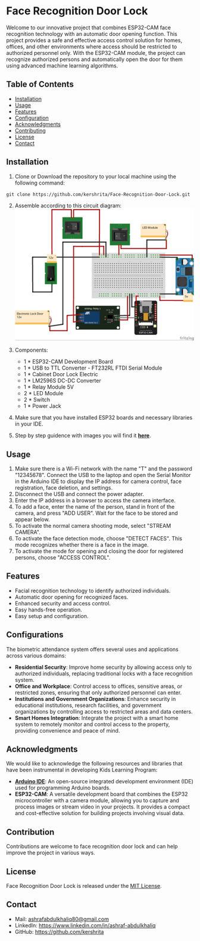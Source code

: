# Face Recognition Door Lock

Welcome to our innovative project that combines ESP32-CAM face recognition technology with an automatic door opening function. This project provides a safe and effective access control solution for homes, offices, and other environments where access should be restricted to authorized personnel only. With the ESP32-CAM module, the project can recognize authorized persons and automatically open the door for them using advanced machine learning algorithms.

## Table of Contents

- [Installation](#installation)
- [Usage](#usage)
- [Features](#features)
- [Configuration](#configuration)
- [Acknowledgments](#acknowledgments)
- [Contributing](#contributing)
- [License](#license)
- [Contact](#contact)

## Installation

1. Clone or Download the repository to your local machine using the following command:
```
git clone https://github.com/kershrita/Face-Recognition-Door-Lock.git
```
2. Assemble according to this circuit diagram:
![Circuit Diagram](Circuit.jpg)

3. Components:
	- 1 * ESP32-CAM Development Board
	- 1 * USB to TTL Converter - FT232RL FTDI Serial Module
	- 1 * Cabinet Door Lock Electric
	- 1 * LM2596S DC-DC Converter
	- 1 * Relay Module 5V
	- 2 * LED Module
	- 2 * Switch
	- 1 * Power Jack

4. Make sure that you have installed ESP32 boards and necessary libraries in your IDE.
5. Step by step guidence with images you will find it **[here](Getting%20Started.pdf)**.

## Usage

1. Make sure there is a Wi-Fi network with the name "T" and the password "12345678". Connect the USB to the laptop and open the Serial Monitor in the Arduino IDE to display the IP address for camera control, face registration, face deletion, and settings.
2. Disconnect the USB and connect the power adapter.
3. Enter the IP address in a browser to access the camera interface.
4. To add a face, enter the name of the person, stand in front of the camera, and press "ADD USER". Wait for the face to be stored and appear below.
5. To activate the normal camera shooting mode, select "STREAM CAMERA".
6. To activate the face detection mode, choose "DETECT FACES". This mode recognizes whether there is a face in the image.
7. To activate the mode for opening and closing the door for registered persons, choose "ACCESS CONTROL".

## Features

- Facial recognition technology to identify authorized individuals.
- Automatic door opening for recognized faces.
- Enhanced security and access control.
- Easy hands-free operation.
- Easy setup and configuration.

## Configurations

The biometric attendance system offers several uses and applications across various domains:

- **Residential Security**: Improve home security by allowing access only to authorized individuals, replacing traditional locks with a face recognition system.
- **Office and Workplace**: Control access to offices, sensitive areas, or restricted zones, ensuring that only authorized personnel can enter.
- **Institutions and Government Organizations**: Enhance security in educational institutions, research facilities, and government organizations by controlling access to restricted areas and data centers.
- **Smart Homes Integration**: Integrate the project with a smart home system to remotely monitor and control access to the property, providing convenience and peace of mind.

## Acknowledgments

We would like to acknowledge the following resources and libraries that have been instrumental in developing Kids Learning Program:

- **[Arduino IDE](https://www.arduino.cc/en/software)**:  An open-source integrated development environment (IDE) used for programming Arduino boards.
- **ESP32-CAM**: A versatile development board that combines the ESP32 microcontroller with a camera module, allowing you to capture and process images or stream video in your projects. It provides a compact and cost-effective solution for building projects involving visual data.

## Contribution
Contributions are welcome to face recognition door lock and can help improve the project in various ways.

## License

Face Recognition Door Lock is released under the [MIT License](LICENSE).

## Contact

- Mail: ashrafabdulkhaliq80@gmail.com
- LinkedIn: https://www.linkedin.com/in/ashraf-abdulkhaliq
- GitHub: https://github.com/kershrita
